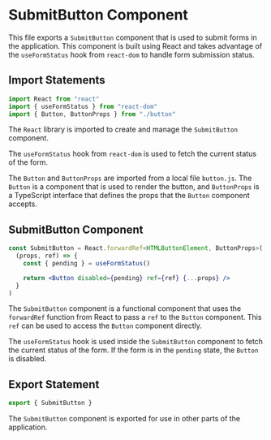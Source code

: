# SubmitButton Component

This file exports a `SubmitButton` component that is used to submit forms in the application. This component is built using React and takes advantage of the `useFormStatus` hook from `react-dom` to handle form submission status.

## Import Statements

```jsx
import React from "react"
import { useFormStatus } from "react-dom"
import { Button, ButtonProps } from "./button"
```

The `React` library is imported to create and manage the `SubmitButton` component.

The `useFormStatus` hook from `react-dom` is used to fetch the current status of the form.

The `Button` and `ButtonProps` are imported from a local file `button.js`. The `Button` is a component that is used to render the button, and `ButtonProps` is a TypeScript interface that defines the props that the `Button` component accepts.

## SubmitButton Component

```jsx
const SubmitButton = React.forwardRef<HTMLButtonElement, ButtonProps>(
  (props, ref) => {
    const { pending } = useFormStatus()

    return <Button disabled={pending} ref={ref} {...props} />
  }
)
```

The `SubmitButton` component is a functional component that uses the `forwardRef` function from React to pass a `ref` to the `Button` component. This `ref` can be used to access the `Button` component directly.

The `useFormStatus` hook is used inside the `SubmitButton` component to fetch the current status of the form. If the form is in the `pending` state, the `Button` is disabled.

## Export Statement

```jsx
export { SubmitButton }
```

The `SubmitButton` component is exported for use in other parts of the application.